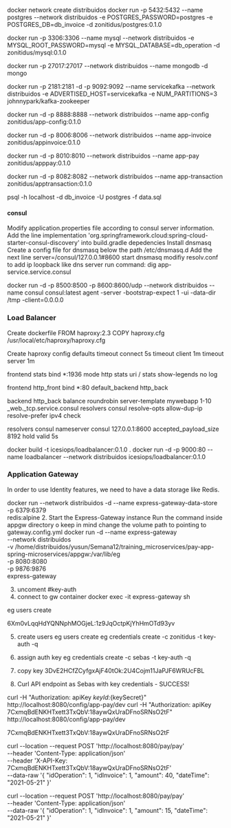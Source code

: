 docker network create distribuidos
docker run -p 5432:5432 --name postgres --network distribuidos -e POSTGRES_PASSWORD=postgres -e POSTGRES_DB=db_invoice -d zonitidus/postgres:0.1.0

docker run -p 3306:3306 --name mysql --network distribuidos -e MYSQL_ROOT_PASSWORD=mysql -e MYSQL_DATABASE=db_operation -d zonitidus/mysql:0.1.0

docker run -p 27017:27017 --network distribuidos --name mongodb -d mongo

docker run -p 2181:2181 -d -p 9092:9092 --name servicekafka --network distribuidos -e ADVERTISED_HOST=servicekafka -e NUM_PARTITIONS=3 johnnypark/kafka-zookeeper

docker run -d -p 8888:8888 --network distribuidos --name app-config zonitidus/app-config:0.1.0

docker run -d -p 8006:8006 --network distribuidos --name app-invoice zonitidus/appinvoice:0.1.0

docker run -d -p 8010:8010 --network distribuidos --name app-pay zonitidus/apppay:0.1.0

docker run -d -p 8082:8082 --network distribuidos --name app-transaction zonitidus/apptransaction:0.1.0

psql -h localhost -d db_invoice -U postgres -f data.sql

#### consul

Modify application.properties file according to consul server information.
Add the line  implementation 'org.springframework.cloud:spring-cloud-starter-consul-discovery' into build.gradle depedencies
Install dnsmasq
Create a config file for dnsmasq below the path /etc/dnsmasq.d
Add the next line server=/consul/127.0.0.1#8600
start dnsmasq
modifiy resolv.conf to add ip loopback like dns server
run command: dig app-service.service.consul

docker run -d -p 8500:8500 -p 8600:8600/udp --network distribuidos --name consul consul:latest agent -server -bootstrap-expect 1 -ui -data-dir /tmp -client=0.0.0.0

### Load Balancer
Create dockerfile 
FROM haproxy:2.3
COPY haproxy.cfg /usr/local/etc/haproxy/haproxy.cfg

Create haproxy config
defaults
   timeout connect 5s
   timeout client 1m
   timeout server 1m

frontend stats
   bind *:1936
   mode http
   stats uri /
   stats show-legends
   no log

frontend http_front
   bind *:80
   default_backend http_back

backend http_back
    balance roundrobin
    server-template mywebapp 1-10 _web._tcp.service.consul resolvers consul resolve-opts allow-dup-ip resolve-prefer ipv4 check

resolvers consul
    nameserver consul 127.0.0.1:8600
    accepted_payload_size 8192
    hold valid 5s

docker build -t icesiops/loadbalancer:0.1.0 .
docker run -d -p 9000:80 --name loadbalancer --network distribuidos icesiops/loadbalancer:0.1.0

### Application Gateway

In order to use Identity features, we need to have a data storage like Redis.

docker run --network distribuidos -d --name express-gateway-data-store \
                -p 6379:6379 \
                redis:alpine
2. Start the Express-Gateway instance
Run the command inside appgw directory o keep in mind change the volume path to pointing to gateway.config.yml
docker run -d --name express-gateway \
    --network distribuidos \
    -v /home/distribuidos/yusun/Semana12/training_microservices/pay-app-spring-microservices/appgw:/var/lib/eg \
    -p 8080:8080 \
    -p 9876:9876 \
    express-gateway

3. uncoment #key-auth
4. connect to gw container
docker exec -it express-gateway sh

eg users create

6Xm0vLqqHdYQNNphMOGjeL:1z9JqOctpKjYhHmOTd93yv

5. create users
eg users create
eg credentials create -c zonitidus -t key-auth -q

6. assign auth key
eg credentials create -c sebas -t key-auth -q

7. copy key 3DvE2HCfZCyfgxAjF40tOk:2U4Cojm11JaPJF6WRUcFBL

8. Curl API endpoint as Sebas  with key credentials - SUCCESS!

curl -H "Authorization: apiKey ${keyId}:${keySecret}" http://localhost:8080/config/app-pay/dev
curl -H "Authorization: apiKey 7CxmqBdENKHTxett3TxQbV:18aywQxUraDFnoSRNsO2tF" http://localhost:8080/config/app-pay/dev


7CxmqBdENKHTxett3TxQbV:18aywQxUraDFnoSRNsO2tF

curl --location --request POST 'http://localhost:8080/pay/pay' \
--header 'Content-Type: application/json' \
--header 'X-API-Key: 7CxmqBdENKHTxett3TxQbV:18aywQxUraDFnoSRNsO2tF' \
--data-raw '{
    "idOperation": 1,
    "idInvoice": 1,
    "amount": 40,
    "dateTime": "2021-05-21"
}'



curl --location --request POST 'http://localhost:8080/pay/pay' \
--header 'Content-Type: application/json' \
--data-raw '{
    "idOperation": 1,
    "idInvoice": 1,
    "amount": 15,
    "dateTime": "2021-05-21"
}'